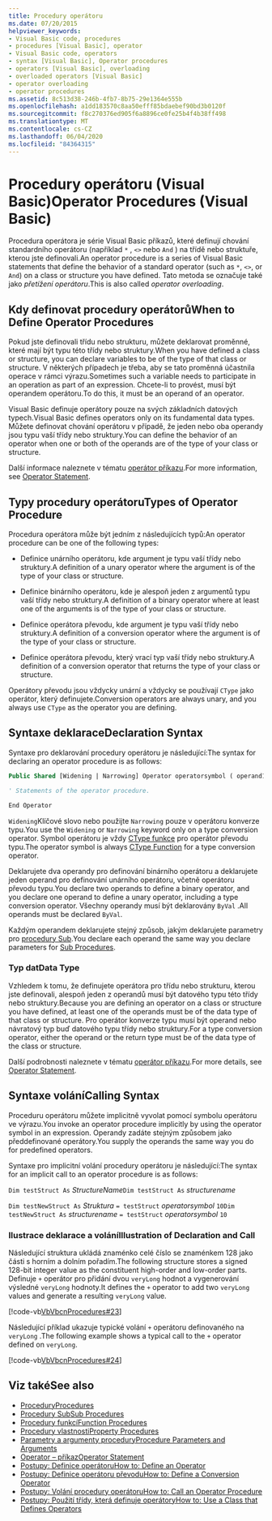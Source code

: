 ```yaml
---
title: Procedury operátoru
ms.date: 07/20/2015
helpviewer_keywords:
- Visual Basic code, procedures
- procedures [Visual Basic], operator
- Visual Basic code, operators
- syntax [Visual Basic], Operator procedures
- operators [Visual Basic], overloading
- overloaded operators [Visual Basic]
- operator overloading
- operator procedures
ms.assetid: 8c513d38-246b-4fb7-8b75-29e1364e555b
ms.openlocfilehash: a1dd183570c8aa50efff85bdaebef90bd3b0120f
ms.sourcegitcommit: f8c270376ed905f6a8896ce0fe25b4f4b38ff498
ms.translationtype: MT
ms.contentlocale: cs-CZ
ms.lasthandoff: 06/04/2020
ms.locfileid: "84364315"
---
```

# <a name="operator-procedures-visual-basic"></a><span data-ttu-id="88a2e-102">Procedury operátoru (Visual Basic)</span><span class="sxs-lookup"><span data-stu-id="88a2e-102">Operator Procedures (Visual Basic)</span></span>

<span data-ttu-id="88a2e-103">Procedura operátora je série Visual Basic příkazů, které definují chování standardního operátoru (například `*` , `<>` nebo `And` ) na třídě nebo struktuře, kterou jste definovali.</span><span class="sxs-lookup"><span data-stu-id="88a2e-103">An operator procedure is a series of Visual Basic statements that define the behavior of a standard operator (such as `*`, `<>`, or `And`) on a class or structure you have defined.</span></span> <span data-ttu-id="88a2e-104">Tato metoda se označuje také jako *přetížení operátoru*.</span><span class="sxs-lookup"><span data-stu-id="88a2e-104">This is also called *operator overloading*.</span></span>

## <a name="when-to-define-operator-procedures"></a><span data-ttu-id="88a2e-105">Kdy definovat procedury operátorů</span><span class="sxs-lookup"><span data-stu-id="88a2e-105">When to Define Operator Procedures</span></span>

<span data-ttu-id="88a2e-106">Pokud jste definovali třídu nebo strukturu, můžete deklarovat proměnné, které mají být typu této třídy nebo struktury.</span><span class="sxs-lookup"><span data-stu-id="88a2e-106">When you have defined a class or structure, you can declare variables to be of the type of that class or structure.</span></span> <span data-ttu-id="88a2e-107">V některých případech je třeba, aby se tato proměnná účastnila operace v rámci výrazu.</span><span class="sxs-lookup"><span data-stu-id="88a2e-107">Sometimes such a variable needs to participate in an operation as part of an expression.</span></span> <span data-ttu-id="88a2e-108">Chcete-li to provést, musí být operandem operátoru.</span><span class="sxs-lookup"><span data-stu-id="88a2e-108">To do this, it must be an operand of an operator.</span></span>

<span data-ttu-id="88a2e-109">Visual Basic definuje operátory pouze na svých základních datových typech.</span><span class="sxs-lookup"><span data-stu-id="88a2e-109">Visual Basic defines operators only on its fundamental data types.</span></span> <span data-ttu-id="88a2e-110">Můžete definovat chování operátoru v případě, že jeden nebo oba operandy jsou typu vaší třídy nebo struktury.</span><span class="sxs-lookup"><span data-stu-id="88a2e-110">You can define the behavior of an operator when one or both of the operands are of the type of your class or structure.</span></span>

<span data-ttu-id="88a2e-111">Další informace naleznete v tématu [operátor příkazu](../../../language-reference/statements/operator-statement.md).</span><span class="sxs-lookup"><span data-stu-id="88a2e-111">For more information, see [Operator Statement](../../../language-reference/statements/operator-statement.md).</span></span>

## <a name="types-of-operator-procedure"></a><span data-ttu-id="88a2e-112">Typy procedury operátoru</span><span class="sxs-lookup"><span data-stu-id="88a2e-112">Types of Operator Procedure</span></span>

<span data-ttu-id="88a2e-113">Procedura operátora může být jedním z následujících typů:</span><span class="sxs-lookup"><span data-stu-id="88a2e-113">An operator procedure can be one of the following types:</span></span>

- <span data-ttu-id="88a2e-114">Definice unárního operátoru, kde argument je typu vaší třídy nebo struktury.</span><span class="sxs-lookup"><span data-stu-id="88a2e-114">A definition of a unary operator where the argument is of the type of your class or structure.</span></span>

- <span data-ttu-id="88a2e-115">Definice binárního operátoru, kde je alespoň jeden z argumentů typu vaší třídy nebo struktury.</span><span class="sxs-lookup"><span data-stu-id="88a2e-115">A definition of a binary operator where at least one of the arguments is of the type of your class or structure.</span></span>

- <span data-ttu-id="88a2e-116">Definice operátora převodu, kde argument je typu vaší třídy nebo struktury.</span><span class="sxs-lookup"><span data-stu-id="88a2e-116">A definition of a conversion operator where the argument is of the type of your class or structure.</span></span>

- <span data-ttu-id="88a2e-117">Definice operátora převodu, který vrací typ vaší třídy nebo struktury.</span><span class="sxs-lookup"><span data-stu-id="88a2e-117">A definition of a conversion operator that returns the type of your class or structure.</span></span>

 <span data-ttu-id="88a2e-118">Operátory převodu jsou vždycky unární a vždycky se používají `CType` jako operátor, který definujete.</span><span class="sxs-lookup"><span data-stu-id="88a2e-118">Conversion operators are always unary, and you always use `CType` as the operator you are defining.</span></span>

## <a name="declaration-syntax"></a><span data-ttu-id="88a2e-119">Syntaxe deklarace</span><span class="sxs-lookup"><span data-stu-id="88a2e-119">Declaration Syntax</span></span>

<span data-ttu-id="88a2e-120">Syntaxe pro deklarování procedury operátoru je následující:</span><span class="sxs-lookup"><span data-stu-id="88a2e-120">The syntax for declaring an operator procedure is as follows:</span></span>

```vb
Public Shared [Widening | Narrowing] Operator operatorsymbol ( operand1 [,  operand2 ]) As datatype

' Statements of the operator procedure.

End Operator
```

<span data-ttu-id="88a2e-121">`Widening`Klíčové slovo nebo použijte `Narrowing` pouze v operátoru konverze typu.</span><span class="sxs-lookup"><span data-stu-id="88a2e-121">You use the `Widening` or `Narrowing` keyword only on a type conversion operator.</span></span> <span data-ttu-id="88a2e-122">Symbol operátoru je vždy [CType funkce](../../../language-reference/functions/ctype-function.md) pro operátor převodu typu.</span><span class="sxs-lookup"><span data-stu-id="88a2e-122">The operator symbol is always [CType Function](../../../language-reference/functions/ctype-function.md) for a type conversion operator.</span></span>

<span data-ttu-id="88a2e-123">Deklarujete dva operandy pro definování binárního operátoru a deklarujete jeden operand pro definování unárního operátoru, včetně operátoru převodu typu.</span><span class="sxs-lookup"><span data-stu-id="88a2e-123">You declare two operands to define a binary operator, and you declare one operand to define a unary operator, including a type conversion operator.</span></span> <span data-ttu-id="88a2e-124">Všechny operandy musí být deklarovány `ByVal` .</span><span class="sxs-lookup"><span data-stu-id="88a2e-124">All operands must be declared `ByVal`.</span></span>

<span data-ttu-id="88a2e-125">Každým operandem deklarujete stejný způsob, jakým deklarujete parametry pro [procedury Sub](./sub-procedures.md).</span><span class="sxs-lookup"><span data-stu-id="88a2e-125">You declare each operand the same way you declare parameters for [Sub Procedures](./sub-procedures.md).</span></span>

### <a name="data-type"></a><span data-ttu-id="88a2e-126">Typ dat</span><span class="sxs-lookup"><span data-stu-id="88a2e-126">Data Type</span></span>

<span data-ttu-id="88a2e-127">Vzhledem k tomu, že definujete operátora pro třídu nebo strukturu, kterou jste definovali, alespoň jeden z operandů musí být datového typu této třídy nebo struktury.</span><span class="sxs-lookup"><span data-stu-id="88a2e-127">Because you are defining an operator on a class or structure you have defined, at least one of the operands must be of the data type of that class or structure.</span></span> <span data-ttu-id="88a2e-128">Pro operátor konverze typu musí být operand nebo návratový typ buď datového typu třídy nebo struktury.</span><span class="sxs-lookup"><span data-stu-id="88a2e-128">For a type conversion operator, either the operand or the return type must be of the data type of the class or structure.</span></span>

<span data-ttu-id="88a2e-129">Další podrobnosti naleznete v tématu [operátor příkazu](../../../language-reference/statements/operator-statement.md).</span><span class="sxs-lookup"><span data-stu-id="88a2e-129">For more details, see [Operator Statement](../../../language-reference/statements/operator-statement.md).</span></span>

## <a name="calling-syntax"></a><span data-ttu-id="88a2e-130">Syntaxe volání</span><span class="sxs-lookup"><span data-stu-id="88a2e-130">Calling Syntax</span></span>

<span data-ttu-id="88a2e-131">Proceduru operátoru můžete implicitně vyvolat pomocí symbolu operátoru ve výrazu.</span><span class="sxs-lookup"><span data-stu-id="88a2e-131">You invoke an operator procedure implicitly by using the operator symbol in an expression.</span></span> <span data-ttu-id="88a2e-132">Operandy zadáte stejným způsobem jako předdefinované operátory.</span><span class="sxs-lookup"><span data-stu-id="88a2e-132">You supply the operands the same way you do for predefined operators.</span></span>

<span data-ttu-id="88a2e-133">Syntaxe pro implicitní volání procedury operátoru je následující:</span><span class="sxs-lookup"><span data-stu-id="88a2e-133">The syntax for an implicit call to an operator procedure is as follows:</span></span>

<span data-ttu-id="88a2e-134">`Dim testStruct As`  *StructureName*</span><span class="sxs-lookup"><span data-stu-id="88a2e-134">`Dim testStruct As`  *structurename*</span></span>

<span data-ttu-id="88a2e-135">`Dim testNewStruct As`  *Struktura* `= testStruct` *operatorsymbol*      `10`</span><span class="sxs-lookup"><span data-stu-id="88a2e-135">`Dim testNewStruct As`  *structurename*  `= testStruct`  *operatorsymbol*  `10`</span></span>

### <a name="illustration-of-declaration-and-call"></a><span data-ttu-id="88a2e-136">Ilustrace deklarace a volání</span><span class="sxs-lookup"><span data-stu-id="88a2e-136">Illustration of Declaration and Call</span></span>

<span data-ttu-id="88a2e-137">Následující struktura ukládá znaménko celé číslo se znaménkem 128 jako části s horním a dolním pořadím.</span><span class="sxs-lookup"><span data-stu-id="88a2e-137">The following structure stores a signed 128-bit integer value as the constituent high-order and low-order parts.</span></span> <span data-ttu-id="88a2e-138">Definuje `+` operátor pro přidání dvou `veryLong` hodnot a vygenerování výsledné `veryLong` hodnoty.</span><span class="sxs-lookup"><span data-stu-id="88a2e-138">It defines the `+` operator to add two `veryLong` values and generate a resulting `veryLong` value.</span></span>

[!code-vb[VbVbcnProcedures#23](~/samples/snippets/visualbasic/VS_Snippets_VBCSharp/VbVbcnProcedures/VB/Class1.vb#23)]

<span data-ttu-id="88a2e-139">Následující příklad ukazuje typické volání `+` operátoru definovaného na `veryLong` .</span><span class="sxs-lookup"><span data-stu-id="88a2e-139">The following example shows a typical call to the `+` operator defined on `veryLong`.</span></span>

[!code-vb[VbVbcnProcedures#24](~/samples/snippets/visualbasic/VS_Snippets_VBCSharp/VbVbcnProcedures/VB/Class1.vb#24)]

## <a name="see-also"></a><span data-ttu-id="88a2e-140">Viz také</span><span class="sxs-lookup"><span data-stu-id="88a2e-140">See also</span></span>

- [<span data-ttu-id="88a2e-141">Procedury</span><span class="sxs-lookup"><span data-stu-id="88a2e-141">Procedures</span></span>](./index.md)
- [<span data-ttu-id="88a2e-142">Procedury Sub</span><span class="sxs-lookup"><span data-stu-id="88a2e-142">Sub Procedures</span></span>](./sub-procedures.md)
- [<span data-ttu-id="88a2e-143">Procedury funkcí</span><span class="sxs-lookup"><span data-stu-id="88a2e-143">Function Procedures</span></span>](./function-procedures.md)
- [<span data-ttu-id="88a2e-144">Procedury vlastnosti</span><span class="sxs-lookup"><span data-stu-id="88a2e-144">Property Procedures</span></span>](./property-procedures.md)
- [<span data-ttu-id="88a2e-145">Parametry a argumenty procedury</span><span class="sxs-lookup"><span data-stu-id="88a2e-145">Procedure Parameters and Arguments</span></span>](./procedure-parameters-and-arguments.md)
- [<span data-ttu-id="88a2e-146">Operator – příkaz</span><span class="sxs-lookup"><span data-stu-id="88a2e-146">Operator Statement</span></span>](../../../language-reference/statements/operator-statement.md)
- [<span data-ttu-id="88a2e-147">Postupy: Definice operátoru</span><span class="sxs-lookup"><span data-stu-id="88a2e-147">How to: Define an Operator</span></span>](./how-to-define-an-operator.md)
- [<span data-ttu-id="88a2e-148">Postupy: Definice operátoru převodu</span><span class="sxs-lookup"><span data-stu-id="88a2e-148">How to: Define a Conversion Operator</span></span>](./how-to-define-a-conversion-operator.md)
- [<span data-ttu-id="88a2e-149">Postupy: Volání procedury operátoru</span><span class="sxs-lookup"><span data-stu-id="88a2e-149">How to: Call an Operator Procedure</span></span>](./how-to-call-an-operator-procedure.md)
- [<span data-ttu-id="88a2e-150">Postupy: Použití třídy, která definuje operátory</span><span class="sxs-lookup"><span data-stu-id="88a2e-150">How to: Use a Class that Defines Operators</span></span>](./how-to-use-a-class-that-defines-operators.md)
